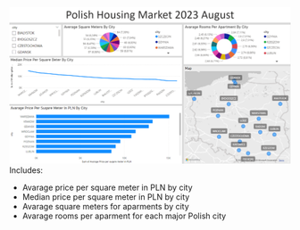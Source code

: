 ![image](https://github.com/Xenizal/Power-BI-SQL-Project/blob/main/Polish___Housing___Market___Project___s.png)
Includes:
- Avarage price per square meter in PLN by city
- Median price per square meter in PLN by city
- Avarage square meters for aparments by city
- Avarage rooms per aparment for each major Polish city
